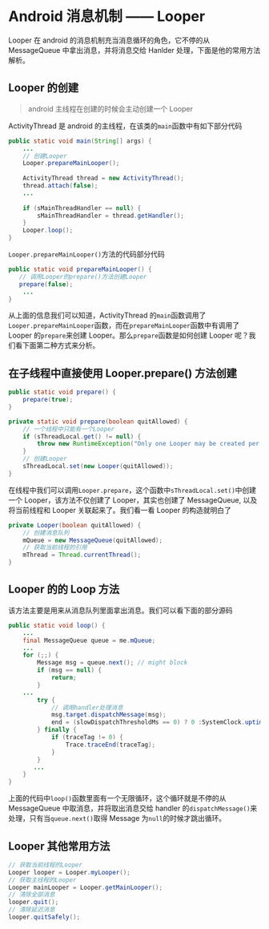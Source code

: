# Android 消息机制 —— Looper

Looper 在 android 的消息机制充当消息循环的角色，它不停的从 MessageQueue 中拿出消息，并将消息交给 Hanlder 处理，下面是他的常用方法解析。

## Looper 的创建

> android 主线程在创建的时候会主动创建一个 Looper

ActivityThread 是 android 的主线程，在该类的`main`函数中有如下部分代码

```java
public static void main(String[] args) {
    ...
    // 创建Looper
    Looper.prepareMainLooper();
    
    ActivityThread thread = new ActivityThread();
    thread.attach(false);
    ...
    
    if (sMainThreadHandler == null) {
        sMainThreadHandler = thread.getHandler();
    }
    Looper.loop();
}
```

`Looper.prepareMainLooper()`方法的代码部分代码

```java
public static void prepareMainLooper() {
   // 调用Looper的prepare()方法创建Looper
   prepare(false);
 	...
}
```

从上面的信息我们可以知道，ActivityThread 的`main`函数调用了 `Looper.prepareMainLooper`函数，而在`prepareMainLooper`函数中有调用了 Looper 的`prepare`来创建 Looper。那么`prepare`函数是如何创建 Looper 呢？我们看下面第二种方式来分析。

## 在子线程中直接使用 Looper.prepare() 方法创建

```java
public static void prepare() {
    prepare(true);
}

private static void prepare(boolean quitAllowed) {
    // 一个线程中只能有一个Looper
    if (sThreadLocal.get() != null) {
        throw new RuntimeException("Only one Looper may be created per thread");
    }
    // 创建Looper
    sThreadLocal.set(new Looper(quitAllowed));
}
```

在线程中我们可以调用`Looper.prepare`，这个函数中`sThreadLocal.set()`中创建一个 Looper，该方法不仅创建了 Looper，其实也创建了 MessageQueue, 以及将当前线程和 Looper 关联起来了。我们看一看 Looper 的构造就明白了

```java
private Looper(boolean quitAllowed) {
    // 创建消息队列
    mQueue = new MessageQueue(quitAllowed);
    // 获取当前线程的引用
    mThread = Thread.currentThread();
}
```

## Looper 的的 Loop 方法

该方法主要是用来从消息队列里面拿出消息。我们可以看下面的部分源码

```java
public static void loop() {
    ...
    final MessageQueue queue = me.mQueue;
    ...
    for (;;) {
        Message msg = queue.next(); // might block
        if (msg == null) {
            return;
        }
    ...    
        try {
            // 调用handler处理消息
            msg.target.dispatchMessage(msg);
            end = (slowDispatchThresholdMs == 0) ? 0 :SystemClock.uptimeMillis();
        } finally {
            if (traceTag != 0) {
                Trace.traceEnd(traceTag);
            }
        }
       ...
    }
}
```

上面的代码中`loop()`函数里面有一个无限循环，这个循环就是不停的从 MessageQueue 中取消息，并将取出消息交给 handler 的`dispatchMessage()`来处理，只有当`queue.next()`取得 Message 为`null`的时候才跳出循环。

## Looper 其他常用方法

```java
// 获取当前线程的Looper
Looper looper = Looper.myLooper();
// 获取主线程的Looper
Looper mainLooper = Looper.getMainLooper();
// 清除全部消息
looper.quit();
// 清除延迟消息
looper.quitSafely();
```